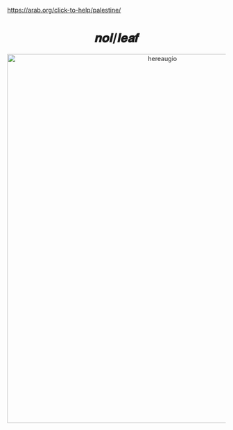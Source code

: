 https://arab.org/click-to-help/palestine/
<h1 align="center"> 𝒏𝒐𝒊/𝒍𝒆𝒂𝒇
 </h1>


<div align="center">
<img width="700" height="850" alt="hereaugio" src="https://github.com/user-attachments/assets/b9400eaa-0ad6-4968-a3df-3d9bd35074ae" />










